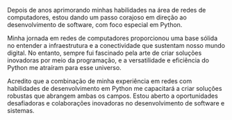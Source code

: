 Depois de anos aprimorando minhas habilidades na área de redes de computadores, estou dando um passo corajoso em direção ao desenvolvimento de software, com foco especial em Python.

Minha jornada em redes de computadores proporcionou uma base sólida no entender a infraestrutura e a conectividade que sustentam nosso mundo digital. No entanto, sempre fui fascinado pela arte de criar soluções inovadoras por meio da programação, e a versatilidade e eficiência do Python me atraíram para esse universo.

Acredito que a combinação de minha experiência em redes com habilidades de desenvolvimento em Python me capacitará a criar soluções robustas que abrangem ambas os campos. Estou aberto a oportunidades desafiadoras e colaborações inovadoras no desenvolvimento de software e sistemas.


